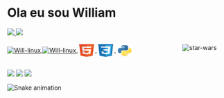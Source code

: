 # Ola eu sou William
<div>
  <a href="https://github.com/w1llx1m">
  <img height="180em" src="https://github-readme-stats.vercel.app/api?username=w1llx1m&show_icons=true&theme=tokyonight&include_all_commits=true&count_private=true"/>
  <img height="180em" src="https://github-readme-stats.vercel.app/api/top-langs/?username=w1llx1m&layout=compact&langs_count=7&theme=tokyonight"/>
</div>
<div style="display: inline_block"><br>
  <img align="center" alt="Will-linux" height="30" width="40" src="https://cdn.jsdelivr.net/gh/devicons/devicon/icons/linux/linux-original.svg">
  <img align="center" alt="Will-linux" height="30" width="40" src="https://cdn.jsdelivr.net/gh/devicons/devicon/icons/mysql/mysql-original-wordmark.svg">
  <img align="center" alt="Will-HTML" height="30" width="40" src="https://raw.githubusercontent.com/devicons/devicon/master/icons/html5/html5-original.svg">
  <img align="center" alt="Will-CSS" height="30" width="40" src="https://raw.githubusercontent.com/devicons/devicon/master/icons/css3/css3-original.svg">
  <img align="center" alt="Will-Python" height="30" width="40" src="https://raw.githubusercontent.com/devicons/devicon/master/icons/python/python-original.svg">
  <img align="right" height="100" width="100" alt="star-wars" src="https://giffiles.alphacoders.com/145/14596.gif">
</div>
  
  ##
 
<div> 
  <a href="https://www.instagram.com/will_._._/?hl=pt-br" target="_blank"><img src="https://img.shields.io/badge/-Instagram-%23E4405F?style=for-the-badge&logo=instagram&logoColor=white" target="_blank"></a> 
  <a href = "williamsilva.monteiro@gmail.com"><img src="https://img.shields.io/badge/-Gmail-%23333?style=for-the-badge&logo=gmail&logoColor=white" target="_blank"></a>
  <a href="https://www.linkedin.com/in/william-monteiro-91a93620b/" target="_blank"><img src="https://img.shields.io/badge/-LinkedIn-%230077B5?style=for-the-badge&logo=linkedin&logoColor=white" target="_blank"></a> 
 
 ![Snake animation](https://github.com/w1llx1m/w1llx1m/blob/output/github-contribution-grid-snake.svg)
</div>
